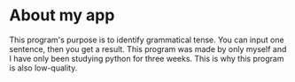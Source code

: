 # About my app
This program's purpose is to identify grammatical tense.
You can input one sentence, then you get a result.
This program was made by only myself and I have only been studying python for three weeks. This is why this program is also low-quality.
